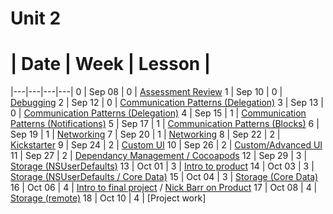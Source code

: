 # Unit 2
 # |  Date | Week | Lesson |
|---|---|---|---|
0 | Sep 08 | 0 | [Assessment Review](https://github.com/accesscode-2-2/unit-2/blob/master/lessons/week-0/2015_09_08.md)
1 | Sep 10 | 0 | [Debugging](https://github.com/accesscode-2-2/unit-2/blob/master/lessons/week-0/2015_09_10.md)
2 | Sep 12 | 0 | [Communication Patterns (Delegation)](https://github.com/accesscode-2-2/unit-2/blob/master/lessons/week-0/2015_09_12.md)
3 | Sep 13 | 0 | [Communication Patterns (Delegation)](https://github.com/accesscode-2-2/unit-2/blob/master/lessons/week-0/2015_09_13.md)
4 | Sep 15 | 1 | [Communication Patterns (Notifications)](https://github.com/accesscode-2-2/unit-2/blob/master/lessons/week-1/2015_09_15.md)
5 | Sep 17 | 1 | [Communication Patterns (Blocks)](https://github.com/accesscode-2-2/unit-2/blob/master/lessons/week-1/2015_09_17.md)
6 | Sep 19 | 1 | [Networking](https://github.com/accesscode-2-2/unit-2/blob/master/lessons/week-1/2015_09_19.md)
7 | Sep 20 | 1 | [Networking](https://github.com/accesscode-2-2/unit-2/blob/master/lessons/week-1/2015_09_20.md)
8 | Sep 22 | 2 | [Kickstarter](https://github.com/accesscode-2-2/unit-2/blob/master/lessons/week-2/2015_09_22.md)
9 | Sep 24 | 2 | [Custom UI](https://github.com/accesscode-2-2/unit-2/blob/master/lessons/week-2/2015_09_24.md)
10 | Sep 26 | 2 | [Custom/Advanced UI](https://github.com/accesscode-2-2/unit-2/blob/master/lessons/week-2/2015_09_26.md)
11 | Sep 27 | 2 | [Dependancy Management / Cocoapods](https://github.com/accesscode-2-2/unit-2/blob/master/lessons/week-2/2015_09_27.md)
12 | Sep 29 | 3 | [Storage (NSUserDefaults)](https://github.com/accesscode-2-2/unit-2/blob/master/lessons/week-3/2015_09_29.md)
13 | Oct 01 | 3 | [Intro to product](https://github.com/accesscode-2-2/unit-2/blob/master/lessons/week-3/2015_10_01.md)
14 | Oct 03 | 3 | [Storage (NSUserDefaults / Core Data)](https://github.com/accesscode-2-2/unit-2/blob/master/lessons/week-3/2015_10_03.md)
15 | Oct 04 | 3 | [Storage (Core Data)](https://github.com/accesscode-2-2/unit-2/blob/master/lessons/week-3/2015_10_04.md)
16 | Oct 06 | 4 | [Intro to final project](https://github.com/accesscode-2-2/unit-2/blob/master/lessons/week-4/2015_10_06.md) / [Nick Barr on Product](https://github.com/accesscode-2-2/unit-2/blob/master/lessons/week-4/Links_from_Nick_Barr's_Talk.md)
17 | Oct 08 | 4 | [Storage (remote)](https://github.com/accesscode-2-2/unit-2/blob/master/lessons/week-4/2015_10_08.md)
18 | Oct 10 | 4 | [Project work]
